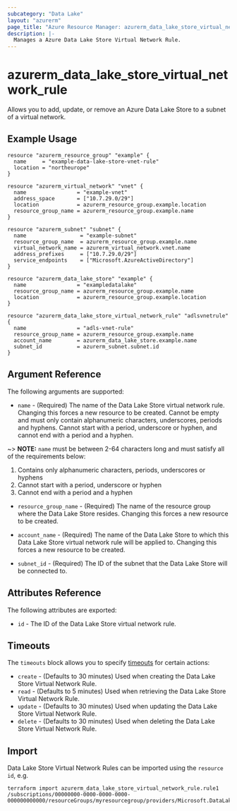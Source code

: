 ```yaml
---
subcategory: "Data Lake"
layout: "azurerm"
page_title: "Azure Resource Manager: azurerm_data_lake_store_virtual_network_rule"
description: |-
  Manages a Azure Data Lake Store Virtual Network Rule.
---
```


# azurerm_data_lake_store_virtual_network_rule

Allows you to add, update, or remove an Azure Data Lake Store to a subnet of a virtual network.

## Example Usage

```hcl
resource "azurerm_resource_group" "example" {
  name     = "example-data-lake-store-vnet-rule"
  location = "northeurope"
}

resource "azurerm_virtual_network" "vnet" {
  name                = "example-vnet"
  address_space       = ["10.7.29.0/29"]
  location            = azurerm_resource_group.example.location
  resource_group_name = azurerm_resource_group.example.name
}

resource "azurerm_subnet" "subnet" {
  name                 = "example-subnet"
  resource_group_name  = azurerm_resource_group.example.name
  virtual_network_name = azurerm_virtual_network.vnet.name
  address_prefixes     = ["10.7.29.0/29"]
  service_endpoints    = ["Microsoft.AzureActiveDirectory"]
}

resource "azurerm_data_lake_store" "example" {
  name                = "exampledatalake"
  resource_group_name = azurerm_resource_group.example.name
  location            = azurerm_resource_group.example.location
}

resource "azurerm_data_lake_store_virtual_network_rule" "adlsvnetrule" {
  name                = "adls-vnet-rule"
  resource_group_name = azurerm_resource_group.example.name
  account_name        = azurerm_data_lake_store.example.name
  subnet_id           = azurerm_subnet.subnet.id
}
```

## Argument Reference

The following arguments are supported:

* `name` - (Required) The name of the Data Lake Store virtual network rule. Changing this forces a new resource to be created. Cannot be empty and must only contain alphanumeric characters, underscores, periods and hyphens. Cannot start with a period, underscore or hyphen, and cannot end with a period and a hyphen.

~> **NOTE:** `name` must be between 2-64 characters long and must satisfy all of the requirements below:

1. Contains only alphanumeric characters, periods, underscores or hyphens
2. Cannot start with a period, underscore or hyphen
3. Cannot end with a period and a hyphen

* `resource_group_name` - (Required) The name of the resource group where the Data Lake Store resides. Changing this forces a new resource to be created.

* `account_name` - (Required) The name of the Data Lake Store to which this Data Lake Store virtual network rule will be applied to. Changing this forces a new resource to be created.

* `subnet_id` - (Required) The ID of the subnet that the Data Lake Store will be connected to.

## Attributes Reference

The following attributes are exported:

* `id` - The ID of the Data Lake Store virtual network rule.

## Timeouts

The `timeouts` block allows you to specify [timeouts](https://www.terraform.io/docs/configuration/resources.html#timeouts) for certain actions:

* `create` - (Defaults to 30 minutes) Used when creating the Data Lake Store Virtual Network Rule.
* `read` - (Defaults to 5 minutes) Used when retrieving the Data Lake Store Virtual Network Rule.
* `update` - (Defaults to 30 minutes) Used when updating the Data Lake Store Virtual Network Rule.
* `delete` - (Defaults to 30 minutes) Used when deleting the Data Lake Store Virtual Network Rule.

## Import

Data Lake Store Virtual Network Rules can be imported using the `resource id`, e.g.

```shell
terraform import azurerm_data_lake_store_virtual_network_rule.rule1 /subscriptions/00000000-0000-0000-0000-000000000000/resourceGroups/myresourcegroup/providers/Microsoft.DataLakeStore/accounts/myaccount/virtualNetworkRules/vnetrulename
```
